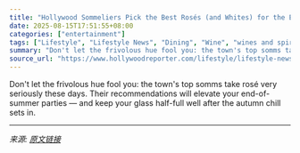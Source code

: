 ```yaml
---
title: "Hollywood Sommeliers Pick the Best Rosés (and Whites) for the End of Summer"
date: 2025-08-15T17:51:55+08:00
categories: ["entertainment"]
tags: ["Lifestyle", "Lifestyle News", "Dining", "Wine", "wines and spirits"]
summary: "Don't let the frivolous hue fool you: the town's top somms take rosé very seriously these days. Their recommendations will elevate your end-of-summer parties — and keep your glass half-full well after"
source_url: "https://www.hollywoodreporter.com/lifestyle/lifestyle-news/best-rose-white-wine-end-of-summer-sommeliers-hollywood-1236343956/"
---
```


Don't let the frivolous hue fool you: the town's top somms take rosé very seriously these days. Their recommendations will elevate your end-of-summer parties — and keep your glass half-full well after the autumn chill sets in.

---

*来源: [原文链接](https://www.hollywoodreporter.com/lifestyle/lifestyle-news/best-rose-white-wine-end-of-summer-sommeliers-hollywood-1236343956/)*
